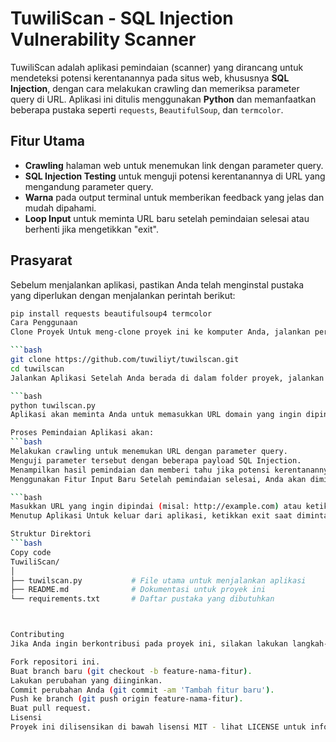 # TuwiliScan - SQL Injection Vulnerability Scanner

TuwiliScan adalah aplikasi pemindaian (scanner) yang dirancang untuk mendeteksi potensi kerentanannya pada situs web, khususnya **SQL Injection**, dengan cara melakukan crawling dan memeriksa parameter query di URL. Aplikasi ini ditulis menggunakan **Python** dan memanfaatkan beberapa pustaka seperti `requests`, `BeautifulSoup`, dan `termcolor`.

## Fitur Utama
- **Crawling** halaman web untuk menemukan link dengan parameter query.
- **SQL Injection Testing** untuk menguji potensi kerentanannya di URL yang mengandung parameter query.
- **Warna** pada output terminal untuk memberikan feedback yang jelas dan mudah dipahami.
- **Loop Input** untuk meminta URL baru setelah pemindaian selesai atau berhenti jika mengetikkan "exit".

## Prasyarat
Sebelum menjalankan aplikasi, pastikan Anda telah menginstal pustaka yang diperlukan dengan menjalankan perintah berikut:

```bash
pip install requests beautifulsoup4 termcolor
Cara Penggunaan
Clone Proyek Untuk meng-clone proyek ini ke komputer Anda, jalankan perintah berikut:

```bash
git clone https://github.com/tuwiliyt/tuwilscan.git
cd tuwilscan
Jalankan Aplikasi Setelah Anda berada di dalam folder proyek, jalankan aplikasi dengan perintah berikut:

```bash
python tuwilscan.py
Aplikasi akan meminta Anda untuk memasukkan URL domain yang ingin dipindai. Anda dapat memasukkan URL dalam format seperti http://example.com.

Proses Pemindaian Aplikasi akan:
```bash
Melakukan crawling untuk menemukan URL dengan parameter query.
Menguji parameter tersebut dengan beberapa payload SQL Injection.
Menampilkan hasil pemindaian dan memberi tahu jika potensi kerentanannya ditemukan.
Menggunakan Fitur Input Baru Setelah pemindaian selesai, Anda akan diminta untuk memasukkan URL baru atau mengetikkan "exit" untuk keluar dari aplikasi.

```bash
Masukkan URL yang ingin dipindai (misal: http://example.com) atau ketik 'exit' untuk keluar:
Menutup Aplikasi Untuk keluar dari aplikasi, ketikkan exit saat diminta untuk memasukkan URL.

Struktur Direktori
```bash
Copy code
TuwiliScan/
│
├── tuwilscan.py           # File utama untuk menjalankan aplikasi
├── README.md              # Dokumentasi untuk proyek ini
└── requirements.txt       # Daftar pustaka yang dibutuhkan



Contributing
Jika Anda ingin berkontribusi pada proyek ini, silakan lakukan langkah-langkah berikut:

Fork repositori ini.
Buat branch baru (git checkout -b feature-nama-fitur).
Lakukan perubahan yang diinginkan.
Commit perubahan Anda (git commit -am 'Tambah fitur baru').
Push ke branch (git push origin feature-nama-fitur).
Buat pull request.
Lisensi
Proyek ini dilisensikan di bawah lisensi MIT - lihat LICENSE untuk informasi lebih lanjut.
